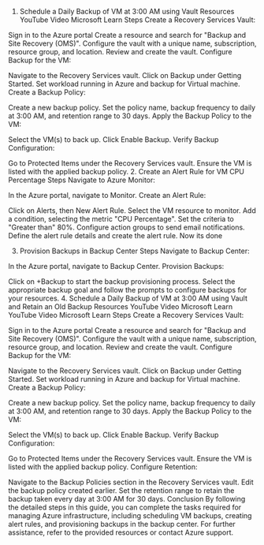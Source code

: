 1. Schedule a Daily Backup of VM at 3:00 AM using Vault
Resources
YouTube Video
Microsoft Learn
Steps
Create a Recovery Services Vault:

Sign in to the Azure portal
Create a resource and search for "Backup and Site Recovery (OMS)".
Configure the vault with a unique name, subscription, resource group, and location.
Review and create the vault.
Configure Backup for the VM:

Navigate to the Recovery Services vault.
Click on Backup under Getting Started.
Set workload running in Azure and backup for Virtual machine.
Create a Backup Policy:

Create a new backup policy.
Set the policy name, backup frequency to daily at 3:00 AM, and retention range to 30 days.
Apply the Backup Policy to the VM:

Select the VM(s) to back up.
Click Enable Backup.
Verify Backup Configuration:

Go to Protected Items under the Recovery Services vault.
Ensure the VM is listed with the applied backup policy.
2. Create an Alert Rule for VM CPU Percentage
Steps
Navigate to Azure Monitor:

In the Azure portal, navigate to Monitor.
Create an Alert Rule:

Click on Alerts, then New Alert Rule.
Select the VM resource to monitor.
Add a condition, selecting the metric "CPU Percentage".
Set the criteria to "Greater than" 80%.
Configure action groups to send email notifications.
Define the alert rule details and create the alert rule.
Now its done

3. Provision Backups in Backup Center
Steps
Navigate to Backup Center:

In the Azure portal, navigate to Backup Center.
Provision Backups:

Click on +Backup to start the backup provisioning process.
Select the appropriate backup goal and follow the prompts to configure backups for your resources.
4. Schedule a Daily Backup of VM at 3:00 AM using Vault and Retain an Old Backup
Resources
YouTube Video
Microsoft Learn
YouTube Video
Microsoft Learn
Steps
Create a Recovery Services Vault:

Sign in to the Azure portal
Create a resource and search for "Backup and Site Recovery (OMS)".
Configure the vault with a unique name, subscription, resource group, and location.
Review and create the vault.
Configure Backup for the VM:

Navigate to the Recovery Services vault.
Click on Backup under Getting Started.
Set workload running in Azure and backup for Virtual machine.
Create a Backup Policy:

Create a new backup policy.
Set the policy name, backup frequency to daily at 3:00 AM, and retention range to 30 days.
Apply the Backup Policy to the VM:

Select the VM(s) to back up.
Click Enable Backup.
Verify Backup Configuration:

Go to Protected Items under the Recovery Services vault.
Ensure the VM is listed with the applied backup policy.
Configure Retention:

Navigate to the Backup Policies section in the Recovery Services vault.
Edit the backup policy created earlier.
Set the retention range to retain the backup taken every day at 3:00 AM for 30 days.
Conclusion
By following the detailed steps in this guide, you can complete the tasks required for managing Azure infrastructure, including scheduling VM backups, creating alert rules, and provisioning backups in the backup center. For further assistance, refer to the provided resources or contact Azure support.
